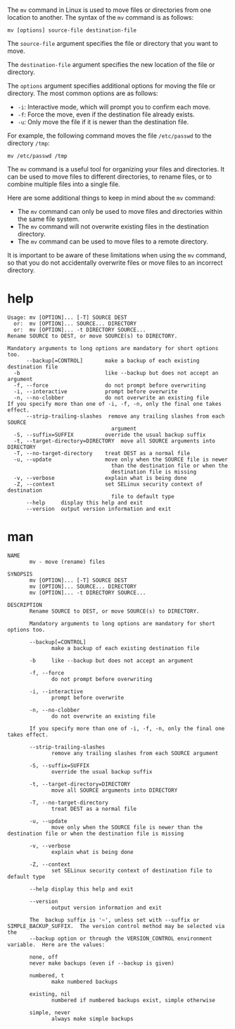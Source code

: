 # 

The `mv` command in Linux is used to move files or directories from one location to another. The syntax of the `mv` command is as follows:

```
mv [options] source-file destination-file
```

The `source-file` argument specifies the file or directory that you want to move.

The `destination-file` argument specifies the new location of the file or directory.

The `options` argument specifies additional options for moving the file or directory. The most common options are as follows:

* `-i`: Interactive mode, which will prompt you to confirm each move.
* `-f`: Force the move, even if the destination file already exists.
* `-u`: Only move the file if it is newer than the destination file.

For example, the following command moves the file `/etc/passwd` to the directory `/tmp`:

```
mv /etc/passwd /tmp
```

The `mv` command is a useful tool for organizing your files and directories. It can be used to move files to different directories, to rename files, or to combine multiple files into a single file.

Here are some additional things to keep in mind about the `mv` command:

* The `mv` command can only be used to move files and directories within the same file system.
* The `mv` command will not overwrite existing files in the destination directory.
* The `mv` command can be used to move files to a remote directory.

It is important to be aware of these limitations when using the `mv` command, so that you do not accidentally overwrite files or move files to an incorrect directory.

# help
```
Usage: mv [OPTION]... [-T] SOURCE DEST
  or:  mv [OPTION]... SOURCE... DIRECTORY
  or:  mv [OPTION]... -t DIRECTORY SOURCE...
Rename SOURCE to DEST, or move SOURCE(s) to DIRECTORY.

Mandatory arguments to long options are mandatory for short options too.
      --backup[=CONTROL]       make a backup of each existing destination file
  -b                           like --backup but does not accept an argument
  -f, --force                  do not prompt before overwriting
  -i, --interactive            prompt before overwrite
  -n, --no-clobber             do not overwrite an existing file
If you specify more than one of -i, -f, -n, only the final one takes effect.
      --strip-trailing-slashes  remove any trailing slashes from each SOURCE
                                 argument
  -S, --suffix=SUFFIX          override the usual backup suffix
  -t, --target-directory=DIRECTORY  move all SOURCE arguments into DIRECTORY
  -T, --no-target-directory    treat DEST as a normal file
  -u, --update                 move only when the SOURCE file is newer
                                 than the destination file or when the
                                 destination file is missing
  -v, --verbose                explain what is being done
  -Z, --context                set SELinux security context of destination
                                 file to default type
      --help     display this help and exit
      --version  output version information and exit

```


# man 
```
NAME
       mv - move (rename) files

SYNOPSIS
       mv [OPTION]... [-T] SOURCE DEST
       mv [OPTION]... SOURCE... DIRECTORY
       mv [OPTION]... -t DIRECTORY SOURCE...

DESCRIPTION
       Rename SOURCE to DEST, or move SOURCE(s) to DIRECTORY.

       Mandatory arguments to long options are mandatory for short options too.

       --backup[=CONTROL]
              make a backup of each existing destination file

       -b     like --backup but does not accept an argument

       -f, --force
              do not prompt before overwriting

       -i, --interactive
              prompt before overwrite

       -n, --no-clobber
              do not overwrite an existing file

       If you specify more than one of -i, -f, -n, only the final one takes effect.

       --strip-trailing-slashes
              remove any trailing slashes from each SOURCE argument

       -S, --suffix=SUFFIX
              override the usual backup suffix

       -t, --target-directory=DIRECTORY
              move all SOURCE arguments into DIRECTORY

       -T, --no-target-directory
              treat DEST as a normal file

       -u, --update
              move only when the SOURCE file is newer than the destination file or when the destination file is missing

       -v, --verbose
              explain what is being done

       -Z, --context
              set SELinux security context of destination file to default type

       --help display this help and exit

       --version
              output version information and exit

       The  backup suffix is '~', unless set with --suffix or SIMPLE_BACKUP_SUFFIX.  The version control method may be selected via the
       --backup option or through the VERSION_CONTROL environment variable.  Here are the values:

       none, off              
       never make backups (even if --backup is given)

       numbered, t
              make numbered backups

       existing, nil
              numbered if numbered backups exist, simple otherwise

       simple, never
              always make simple backups
```
